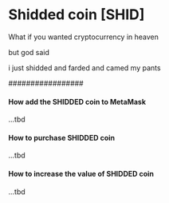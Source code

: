 # Shidded coin [SHID]

What if you wanted cryptocurrency in heaven

but god said 

i just shidded and farded and camed my pants




#################






#### How add the SHIDDED coin to MetaMask
...tbd

#### How to purchase SHIDDED coin
...tbd

#### How to increase the value of SHIDDED coin
...tbd
